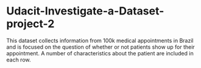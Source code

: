 # Udacit-Investigate-a-Dataset-project-2
This dataset collects information from 100k medical appointments in Brazil and is focused on the question of whether or not patients show up for their appointment. A number of characteristics about the patient are included in each row.
